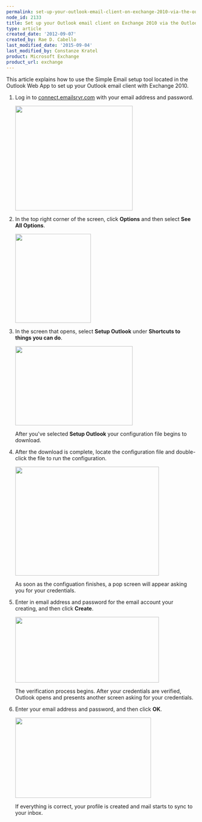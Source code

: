 ```yaml
---
permalink: set-up-your-outlook-email-client-on-exchange-2010-via-the-outlook-web-app/
node_id: 2133
title: Set up your Outlook email client on Exchange 2010 via the Outlook Web App
type: article
created_date: '2012-09-07'
created_by: Rae D. Cabello
last_modified_date: '2015-09-04'
last_modified_by: Constanze Kratel
product: Microsoft Exchange
product_url: exchange
---
```


This article explains how to use the Simple Email setup tool located in
the Outlook Web App to set up your Outlook email client with Exchange
2010.

1.  Log in to [connect.emailsrvr.com](http://connect.emailsrvr.com) with
    your email address and password.

    <img src="https://8026b2e3760e2433679c-fffceaebb8c6ee053c935e8915a3fbe7.ssl.cf2.rackcdn.com/field/image/2133.1b.png" width="312" height="279" />

2.  In the top right corner of the screen, click **Options** and then
    select **See All Options**.

    <img src="https://8026b2e3760e2433679c-fffceaebb8c6ee053c935e8915a3fbe7.ssl.cf2.rackcdn.com/field/image/2133.2a_1.png" width="201" height="237" />

3.  In the screen that opens, select **Setup Outlook** under **Shortcuts
    to things you can do**.

    <img src="https://8026b2e3760e2433679c-fffceaebb8c6ee053c935e8915a3fbe7.ssl.cf2.rackcdn.com/field/image/2133.3a.png" width="312" height="211" />

    After you've selected **Setup Outlook** your configuration file
    begins to download.

4.  After the download is complete, locate the configuration file and
    double-click the file to run the configuration.

    <img src="https://8026b2e3760e2433679c-fffceaebb8c6ee053c935e8915a3fbe7.ssl.cf2.rackcdn.com/field/image/2133.4a.png" width="382" height="290" />

    As soon as the configuation finishes, a pop screen will appear
    asking you for your credentials.

5.  Enter in email address and password for the email account your
    creating, and then click **Create**.

    <img src="https://8026b2e3760e2433679c-fffceaebb8c6ee053c935e8915a3fbe7.ssl.cf2.rackcdn.com/field/image/2133.5b.png" width="382" height="175" />

    The verification process begins. After your credentials are
    verified, Outlook opens and presents another screen asking for your
    credentials.

6.  Enter your email address and password, and then click **OK**.

    <img src="https://8026b2e3760e2433679c-fffceaebb8c6ee053c935e8915a3fbe7.ssl.cf2.rackcdn.com/field/image/2133.6a.png" width="361" height="214" />

    If everything is correct, your profile is created and mail starts to
    sync to your inbox.



